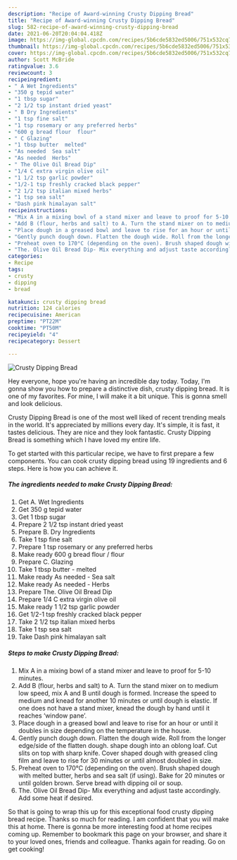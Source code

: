 ```yaml
---
description: "Recipe of Award-winning Crusty Dipping Bread"
title: "Recipe of Award-winning Crusty Dipping Bread"
slug: 582-recipe-of-award-winning-crusty-dipping-bread
date: 2021-06-20T20:04:04.418Z
image: https://img-global.cpcdn.com/recipes/5b6cde5832ed5006/751x532cq70/crusty-dipping-bread-recipe-main-photo.jpg
thumbnail: https://img-global.cpcdn.com/recipes/5b6cde5832ed5006/751x532cq70/crusty-dipping-bread-recipe-main-photo.jpg
cover: https://img-global.cpcdn.com/recipes/5b6cde5832ed5006/751x532cq70/crusty-dipping-bread-recipe-main-photo.jpg
author: Scott McBride
ratingvalue: 3.6
reviewcount: 3
recipeingredient:
- " A Wet Ingredients"
- "350 g tepid water"
- "1 tbsp sugar"
- "2 1/2 tsp instant dried yeast"
- " B Dry Ingredients"
- "1 tsp fine salt"
- "1 tsp rosemary or any preferred herbs"
- "600 g bread flour  flour"
- " C Glazing"
- "1 tbsp butter  melted"
- "As needed  Sea salt"
- "As needed  Herbs"
- " The Olive Oil Bread Dip"
- "1/4 C extra virgin olive oil"
- "1 1/2 tsp garlic powder"
- "1/2-1 tsp freshly cracked black pepper"
- "2 1/2 tsp italian mixed herbs"
- "1 tsp sea salt"
- "Dash pink himalayan salt"
recipeinstructions:
- "Mix A in a mixing bowl of a stand mixer and leave to proof for 5-10 minutes."
- "Add B (flour, herbs and salt) to A. Turn the stand mixer on to medium low speed, mix A and B until dough is formed. Increase the speed to medium and knead for another 10 minutes or until dough is elastic. If one does not have a stand mixer, knead the dough by hand until it reaches ‘window pane’."
- "Place dough in a greased bowl and leave to rise for an hour or until it doubles in size depending on the temperature in the house."
- "Gently punch dough down. Flatten the dough wide. Roll from the longer edge/side of the flatten dough. shape dough into an oblong loaf. Cut slits on top with sharp knife. Cover shaped dough with greased cling film and leave to rise for 30 minutes or until almost doubled in size."
- "Preheat oven to 170°C (depending on the oven). Brush shaped dough with melted butter, herbs and sea salt (if using). Bake for 20 minutes or until golden brown. Serve bread with dipping oil or soup."
- "The. Olive Oil Bread Dip- Mix everything and adjust taste accordingly. Add some heat if desired."
categories:
- Recipe
tags:
- crusty
- dipping
- bread

katakunci: crusty dipping bread 
nutrition: 124 calories
recipecuisine: American
preptime: "PT22M"
cooktime: "PT50M"
recipeyield: "4"
recipecategory: Dessert

---
```



![Crusty Dipping Bread](https://img-global.cpcdn.com/recipes/5b6cde5832ed5006/751x532cq70/crusty-dipping-bread-recipe-main-photo.jpg)

Hey everyone, hope you're having an incredible day today. Today, I'm gonna show you how to prepare a distinctive dish, crusty dipping bread. It is one of my favorites. For mine, I will make it a bit unique. This is gonna smell and look delicious.



Crusty Dipping Bread is one of the most well liked of recent trending meals in the world. It's appreciated by millions every day. It's simple, it is fast, it tastes delicious. They are nice and they look fantastic. Crusty Dipping Bread is something which I have loved my entire life.


To get started with this particular recipe, we have to first prepare a few components. You can cook crusty dipping bread using 19 ingredients and 6 steps. Here is how you can achieve it.

<!--inarticleads1-->

##### The ingredients needed to make Crusty Dipping Bread:

1. Get  A. Wet Ingredients
1. Get 350 g tepid water
1. Get 1 tbsp sugar
1. Prepare 2 1/2 tsp instant dried yeast
1. Prepare  B. Dry Ingredients
1. Take 1 tsp fine salt
1. Prepare 1 tsp rosemary or any preferred herbs
1. Make ready 600 g bread flour / flour
1. Prepare  C. Glazing
1. Take 1 tbsp butter - melted
1. Make ready As needed - Sea salt
1. Make ready As needed - Herbs
1. Prepare  The. Olive Oil Bread Dip
1. Prepare 1/4 C extra virgin olive oil
1. Make ready 1 1/2 tsp garlic powder
1. Get 1/2-1 tsp freshly cracked black pepper
1. Take 2 1/2 tsp italian mixed herbs
1. Take 1 tsp sea salt
1. Take Dash pink himalayan salt




<!--inarticleads2-->

##### Steps to make Crusty Dipping Bread:

1. Mix A in a mixing bowl of a stand mixer and leave to proof for 5-10 minutes.
1. Add B (flour, herbs and salt) to A. Turn the stand mixer on to medium low speed, mix A and B until dough is formed. Increase the speed to medium and knead for another 10 minutes or until dough is elastic. If one does not have a stand mixer, knead the dough by hand until it reaches ‘window pane’.
1. Place dough in a greased bowl and leave to rise for an hour or until it doubles in size depending on the temperature in the house.
1. Gently punch dough down. Flatten the dough wide. Roll from the longer edge/side of the flatten dough. shape dough into an oblong loaf. Cut slits on top with sharp knife. Cover shaped dough with greased cling film and leave to rise for 30 minutes or until almost doubled in size.
1. Preheat oven to 170°C (depending on the oven). Brush shaped dough with melted butter, herbs and sea salt (if using). Bake for 20 minutes or until golden brown. Serve bread with dipping oil or soup.
1. The. Olive Oil Bread Dip- Mix everything and adjust taste accordingly. Add some heat if desired.




So that is going to wrap this up for this exceptional food crusty dipping bread recipe. Thanks so much for reading. I am confident that you will make this at home. There is gonna be more interesting food at home recipes coming up. Remember to bookmark this page on your browser, and share it to your loved ones, friends and colleague. Thanks again for reading. Go on get cooking!
